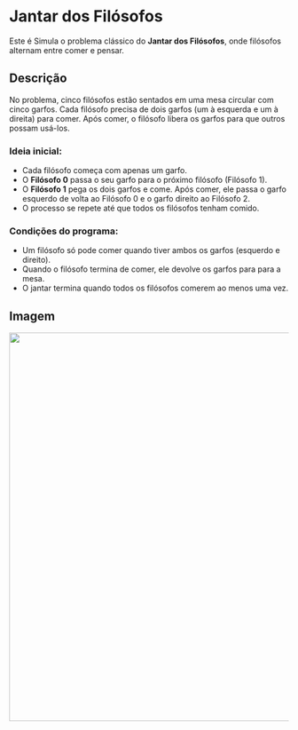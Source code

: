 # Jantar dos Filósofos

Este é Simula o problema clássico do **Jantar dos Filósofos**, onde filósofos alternam entre comer e pensar.

## Descrição

No problema, cinco filósofos estão sentados em uma mesa circular com cinco garfos. Cada filósofo precisa de dois garfos (um à esquerda e um à direita) para comer. Após comer, o filósofo libera os garfos para que outros possam usá-los.

### Ideia inicial:

- Cada filósofo começa com apenas um garfo.
- O **Filósofo 0** passa o seu garfo para o próximo filósofo (Filósofo 1).
- O **Filósofo 1** pega os dois garfos e come. Após comer, ele passa o garfo esquerdo de volta ao Filósofo 0 e o garfo direito ao Filósofo 2.
- O processo se repete até que todos os filósofos tenham comido.

### Condições do programa:

- Um filósofo só pode comer quando tiver ambos os garfos (esquerdo e direito).
- Quando o filósofo termina de comer, ele devolve os garfos para para a mesa.
- O jantar termina quando todos os filósofos comerem ao menos uma vez.

## Imagem
<div align="center">
<img src="https://github.com/user-attachments/assets/8a648ab1-2e53-415a-8780-c020e5962f12" width="700px"/>
 
</div>
